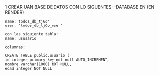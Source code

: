 1 CREAR UAN BASE DE DATOS CON LO SIGUENTES:
    -DATABASE EN (EN RENDER) 
    
    name: todos_db_tj6o'
    user: 'todos_db_tj6o_user'

    con las siguiente tabla:
    name: ususario

    columnas:

    CREATE TABLE public.usuario (
	id integer primary key not null AUTO_INCREMENT,
	nombre varchar(1000) NOT NULL,
	edad integer NOT NULL


